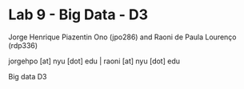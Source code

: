 # Lab 9 - Big Data - D3

Jorge Henrique Piazentin Ono (jpo286) and Raoni de Paula Lourenço (rdp336)

jorgehpo [at] nyu [dot] edu | raoni [at] nyu [dot] edu

Big data D3
